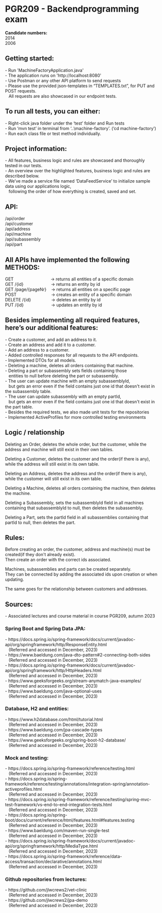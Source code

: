 # PGR209 - Backendprogramming exam

**Candidate numbers:** <br>
2014 <br>
2006

<h2>Getting started:</h2>
- Run 'MachineFactoryApplication.java' <br>
- The application runs on 'http://localhost:8080' <br>
- Use Postman or any other API platform to send requests <br>
- Please use the provided json-templates in “TEMPLATES.txt”, for PUT and POST requests. <br>
&nbsp;&nbsp;&nbsp;All requests are also showcased in our endpoint tests.

<h2>To run all tests, you can either:</h2>
- Right-click java folder under the ‘test’ folder and Run tests<br>
- Run ‘mvn test’ in terminal from ‘..\machine-factory’. (‘cd machine-factory’)<br>
- Run each class file or test method individually.

<h2>Project information:</h2>
- All features, business logic and rules are showcased and thoroughly tested in our tests.<br>
- An overview over the highlighted features, business logic and rules are described below. <br>
- We’ve made a service file named ‘DataFeedService’ to initialize sample data using our applications logic,<br> 
&nbsp;&nbsp;&nbsp;following the order of how everything is created, saved and set.

<h2>API:</h2>
/api/order <br>
/api/customer <br>
/api/address <br>
/api/machine <br>
/api/subassembly <br>
/api/part <br>

<h2>All APIs have implemented the following METHODS:</h2>
GET                  &nbsp;&nbsp;&nbsp;&nbsp;&nbsp;&nbsp;&nbsp;&nbsp;&nbsp;&nbsp;&nbsp;&nbsp;&nbsp;&nbsp;&nbsp;&nbsp;&nbsp;&nbsp;&nbsp;&nbsp;&nbsp;&nbsp;&nbsp;&nbsp;&nbsp;&nbsp;&nbsp;&nbsp;&nbsp;&nbsp;-> returns all entities of a specific domain <br>
GET /{id}            &nbsp;&nbsp;&nbsp;&nbsp;&nbsp;&nbsp;&nbsp;&nbsp;&nbsp;&nbsp;&nbsp;&nbsp;&nbsp;&nbsp;&nbsp;&nbsp;&nbsp;&nbsp;&nbsp;&nbsp;&nbsp;&nbsp;-> returns an entity by id <br>
GET /page/{pageNr}   &nbsp;&nbsp;&nbsp;-> returns all entities on a specific page <br>
POST                 &nbsp;&nbsp;&nbsp;&nbsp;&nbsp;&nbsp;&nbsp;&nbsp;&nbsp;&nbsp;&nbsp;&nbsp;&nbsp;&nbsp;&nbsp;&nbsp;&nbsp;&nbsp;&nbsp;&nbsp;&nbsp;&nbsp;&nbsp;&nbsp;&nbsp;&nbsp;&nbsp;&nbsp;-> creates an entity of a specific domain <br>
DELETE /{id}         &nbsp;&nbsp;&nbsp;&nbsp;&nbsp;&nbsp;&nbsp;&nbsp;&nbsp;&nbsp;&nbsp;&nbsp;&nbsp;&nbsp;&nbsp;&nbsp;-> deletes an entity by id <br>
PUT /{id}            &nbsp;&nbsp;&nbsp;&nbsp;&nbsp;&nbsp;&nbsp;&nbsp;&nbsp;&nbsp;&nbsp;&nbsp;&nbsp;&nbsp;&nbsp;&nbsp;&nbsp;&nbsp;&nbsp;&nbsp;&nbsp;&nbsp;-> updates an entity by id <br>


<h2>Besides implementing all required features, here’s our additional features:</h2>
- Create a customer, and add an address to it. <br>
- Create an address and add it to a customer. <br>
- Add an address to a customer. <br>
- Added controlled responses for all requests to the API endpoints. <br>
- Implemented DTOs for all models. <br>
- Deleting a machine, deletes all orders containing that machine. <br>
- Deleting a part or subassembly sets fields containing those <br>
&nbsp;&nbsp;&nbsp;entities to null before deleting the part or subassembly. <br>
- The user can update machine with an empty subassemblyId, <br>
&nbsp;&nbsp;&nbsp;but gets an error even if the field contains just one id that doesn't exist in the subassembly table. <br>
- The user can update subassembly with an empty partId, <br>
&nbsp;&nbsp;&nbsp;but gets an error even if the field contains just one id that doesn't exist in the part table. <br>
- Besides the required tests, we also made unit tests for the repositories <br>
- Implemented ActiveProfiles for more controlled testing environments

<h2>Logic / relationship </h2>
<p>Deleting an Order, deletes the whole order, but the customer,
while the address and machine will still exist in their own tables.</p>

<p>Deleting a Customer, deletes the customer and the order(if there is any),
while the address will still exist in its own table.</p>

<p>Deleting an Address, deletes the address and the order(if there is any),
while the customer will still exist in its own table.</p>

<p>Deleting a Machine, deletes all orders containing the machine, then deletes the machine.</p>

<p>Deleting a Subassembly, sets the subassemblyId field in all machines containing that 
subassemblyId to null, then deletes the subassembly.</p>

<p>Deleting a Part, sets the partId field in all subassemblies containing that 
partId to null, then deletes the part.</p>

<h2>Rules:</h2>
<p>Before creating an order, the customer, address and machine(s) must be created(if they don't already exist). <br> 
Then create an order with the correct ids associated.</p>

<p>Machines, subassemblies and parts can be created separately. <br>
They can be connected by adding the associated ids upon creation or when updating.</p>

<p>The same goes for the relationship between customers and addresses.</p>

<h2>Sources:</h2>
- Associated lectures and course material in course PGR209, autumn 2023

<h3>Spring Boot and Spring Data JPA:</h3>
- https://docs.spring.io/spring-framework/docs/current/javadoc-api/org/springframework/http/ResponseEntity.html <br>
&nbsp;&nbsp;&nbsp;(Referred and accessed in December, 2023) <br>
- https://www.baeldung.com/java-dto-pattern#2-connecting-both-sides <br>
&nbsp;&nbsp;&nbsp;(Referred and accessed in December, 2023) <br>
- https://docs.spring.io/spring-framework/docs/current/javadoc-api/org/springframework/http/HttpHeaders.html <br>
&nbsp;&nbsp;&nbsp;(Referred and accessed in December, 2023) <br>
- https://www.geeksforgeeks.org/stream-anymatch-java-examples/ <br>
&nbsp;&nbsp;&nbsp;(Referred and accessed in December, 2023) <br>
- https://www.baeldung.com/java-optional-uses <br>
&nbsp;&nbsp;&nbsp;(Referred and accessed in December, 2023) <br>

<h3>Database, H2 and entities: </h3>
- https://www.h2database.com/html/tutorial.html <br>
&nbsp;&nbsp;&nbsp;(Referred and accessed in December, 2023) <br>
- https://www.baeldung.com/jpa-cascade-types <br>
&nbsp;&nbsp;&nbsp;(Referred and accessed in December, 2023) <br>
- https://www.geeksforgeeks.org/spring-boot-h2-database/ <br>
&nbsp;&nbsp;&nbsp;(Referred and accessed in December, 2023) <br>

<h3>Mock and testing:</h3>
- https://docs.spring.io/spring-framework/reference/testing.html <br>
&nbsp;&nbsp;&nbsp;(Referred and accessed in December, 2023) <br>
- https://docs.spring.io/spring-framework/reference/testing/annotations/integration-spring/annotation-activeprofiles.html <br>
&nbsp;&nbsp;&nbsp;(Referred and accessed in December, 2023) <br>
- https://docs.spring.io/spring-framework/reference/testing/spring-mvc-test-framework/vs-end-to-end-integration-tests.html <br>
&nbsp;&nbsp;&nbsp;(Referred and accessed in December, 2023) <br>
- https://docs.spring.io/spring-boot/docs/current/reference/html/features.html#features.testing <br>
&nbsp;&nbsp;&nbsp;(Referred and accessed in December, 2023) <br>
- https://www.baeldung.com/maven-run-single-test <br>
&nbsp;&nbsp;&nbsp;(Referred and accessed in December, 2023) <br>
- https://docs.spring.io/spring-framework/docs/current/javadoc-api/org/springframework/http/MediaType.html <br>
&nbsp;&nbsp;&nbsp;(Referred and accessed in December, 2023) <br>
- https://docs.spring.io/spring-framework/reference/data-access/transaction/declarative/annotations.html <br>
&nbsp;&nbsp;&nbsp;(Referred and accessed in December, 2023)

<h3>Github repositories from lectures:</h3>
- https://github.com/jlwcrews2/vet-clinic <br>
&nbsp;&nbsp;&nbsp;(Referred and accessed in December, 2023) <br>
- https://github.com/jlwcrews2/jpa-demo <br>
&nbsp;&nbsp;&nbsp;(Referred and accessed in December, 2023)

